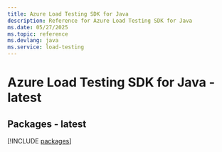 ```yaml
---
title: Azure Load Testing SDK for Java
description: Reference for Azure Load Testing SDK for Java
ms.date: 05/27/2025
ms.topic: reference
ms.devlang: java
ms.service: load-testing
---
```

# Azure Load Testing SDK for Java - latest
## Packages - latest
[!INCLUDE [packages](load-testing-index.md)]